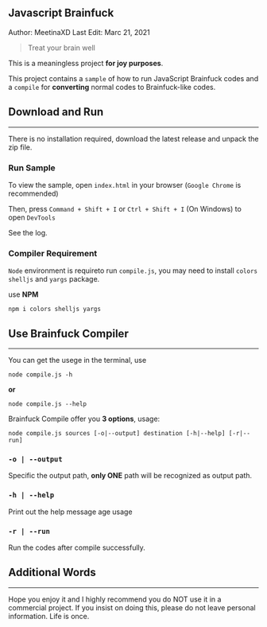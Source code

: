 ## Javascript Brainfuck
Author: MeetinaXD
Last Edit: Marc 21, 2021

> Treat your brain well

This is a meaningless project **for joy purposes**.

This project contains a `sample` of how to run JavaScript Brainfuck codes and a `compile` for **converting** normal codes to Brainfuck-like codes.

## Download and Run
---
There is no installation required, download the latest release and unpack the zip file.

### Run Sample
To view the sample, open `index.html` in your browser (`Google Chrome` is recommended)

Then, press `Command + Shift + I` or `Ctrl + Shift + I` (On Windows) to open `DevTools`

See the log.

### Compiler Requirement

`Node` environment is requireto run `compile.js`, you may need to install `colors` `shelljs` and `yargs` package.

use **NPM**
```shell
npm i colors shelljs yargs
```

## Use Brainfuck Compiler
---
You can get the usege in the terminal, use
```shell
node compile.js -h
```
**or**
```shell
node compile.js --help
```

Brainfuck Compile offer you **3 options**, usage:
```shell
node compile.js sources [-o|--output] destination [-h|--help] [-r|--run]
```

### `-o | --output`
Specific the output path, **only ONE** path will be recognized as output path.

### `-h | --help`
Print out the help message age usage

### `-r | --run`
Run the codes after compile successfully.

## Additional Words
---
Hope you enjoy it and I highly recommend you do NOT use it in a commercial project.
If you insist on doing this, please do not leave personal information.
Life is once.